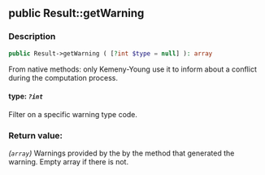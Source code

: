 ## public Result::getWarning

### Description    

```php
public Result->getWarning ( [?int $type = null] ): array
```

From native methods: only Kemeny-Young use it to inform about a conflict during the computation process.
    

#### **type:** *```?int```*   
Filter on a specific warning type code.    


### Return value:   

*(```array```)* Warnings provided by the by the method that generated the warning. Empty array if there is not.

